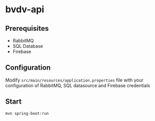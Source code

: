 # bvdv-api



## Prerequisites

- RabbitMQ 
- SQL Database
- Firebase

## Configuration

Modify `src/main/resources/application.properties` file with your configuration of RabbitMQ, SQL datasource and Firebase credentials

## Start
```
mvn spring-boot:run
```
